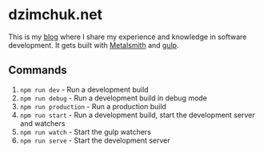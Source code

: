 # dzimchuk.net
This is my [blog](https://dzimchuk.net) where I share my experience and knowledge in software development. It gets built with [Metalsmith](https://github.com/segmentio/metalsmith) and [gulp](https://github.com/gulpjs/gulp).

## Commands

1. `npm run dev` - Run a development build
1. `npm run debug` - Run a development build in debug mode
1. `npm run production` - Run a production build
1. `npm run start` - Run a development build, start the development server and watchers
1. `npm run watch` - Start the gulp watchers
1. `npm run serve` - Start the development server
